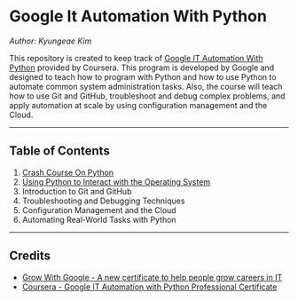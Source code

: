 # Google It Automation With Python

*Author: Kyungeae Kim*

This repository is created to keep track of [Google IT Automation With Python](https://www.coursera.org/professional-certificates/google-it-automation) provided by Coursera. This program is developed by Google and designed to teach how to program with Python and how to use Python to automate common system administration tasks. Also, the course will teach how to use Git and GitHub, troubleshoot and debug complex problems, and apply automation at scale by using configuration management and the Cloud.

---

## Table of Contents
1. [Crash Course On Python](https://github.com/jeremymaya/google-it-automation-with-python/tree/master/crash-course-on-python)
2. [Using Python to Interact with the Operating System](https://github.com/jeremymaya/google-it-automation-with-python/tree/master/using-python-to-interact-with-the-operating-system)
3. Introduction to Git and GitHub
4. Troubleshooting and Debugging Techniques
5. Configuration Management and the Cloud
6. Automating Real-World Tasks with Python

---

## Credits
* [Grow With Google - A new certificate to help people grow careers in IT](https://www.blog.google/outreach-initiatives/grow-with-google/new-certificate-help-people-grow-careers/)  
* [Coursera - Google IT Automation with Python Professional Certificate](https://www.coursera.org/professional-certificates/google-it-automation#courses)  